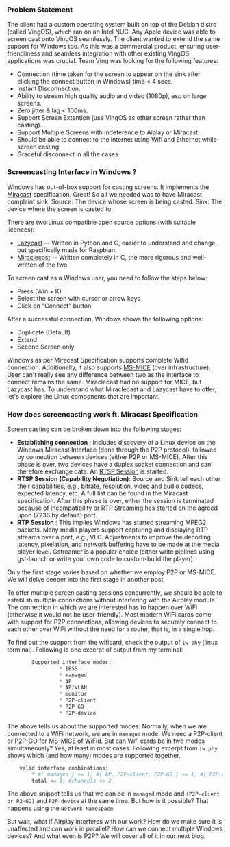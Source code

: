 ### **Problem Statement**

The client had a custom operating system built on top of the Debian distro (called VingOS), which ran on an Intel NUC. Any Apple device was able to screen cast onto VingOS seamlessly. The client wanted to extend the same support for Windows too. As this was a commercial product, ensuring user-friendliness and seamless integration with other existing VingOS applications was crucial. Team Ving was looking for the following features:

- Connection (time taken for the screen to appear on the sink after clicking the connect button in Windows) time < 4 secs.
- Instant Disconnection.
- Ability to stream high quality audio and video (1080p), esp on large screens.
- Zero jitter & lag < 100ms.
- Support Screen Extention (use VingOS as other screen rather than casting).
- Support Multiple Screens with indeference to Aiplay or Miracast.
- Should be able to connect to the internet using Wifi and Ethernet while screen casting.
- Graceful disconnect in all the cases.

### **Screencasting Interface in Windows ?**

Windows has out-of-box support for casting screens. It implements the [Miracast](https://www.wi-fi.org/discover-wi-fi/miracast) specification. Great! So all we needed was to have Miracast complaint sink.
Source: The device whose screen is being casted.
Sink: The device where the screen is casted to.

There are two Linux compatible open source options (with suitable licences):

- [Lazycast](https://github.com/homeworkc/lazycast) -- Written in Python and C, easier to understand and change, but specifically made for Raspbian.
- [Miraclecast](https://github.com/albfan/miraclecast) -- Written completely in C, the more rigorous and well-written of the two.

To screen cast as a Windows user, you need to follow the steps below:

- Press (Win + K)
- Select the screen with cursor or arrow keys
- Click on "Connect" button

After a successful connection, Windows shows the following options:

- Duplicate (Default)
- Extend
- Second Screen only

Windows as per Miracast Specification supports complete Wifid connection. Additionally, it also supports [MS-MICE](https://learn.microsoft.com/en-us/openspecs/windows_protocols/ms-mice/9598ca72-d937-466c-95f6-70401bb10bdb) (over infrastructure). User can't really see any difference between two as the interface to connect remains the same. Miraclecast had no support for MICE, but Lazycast has. To understand what Miraclecast and Lazycast have to offer, let's explore the Linux components that are important.

### **How does screencasting work ft. Miracast Specification**

Screen casting can be broken down into the following stages:

- **Establishing connection** : Includes discovery of a Linux device on the Windows Miracast Interface (done through the P2P protocol), followed by connection between devices (either P2P or MS-MICE). After this phase is over, two devices have a duplex socket connection and can therefore exchange data. An [RTSP Session](https://en.wikipedia.org/wiki/Real_Time_Streaming_Protocol) is started.
- **RTSP Session (Capability Negotiation)**: Source and Sink tell each other their capabilities, e.g., bitrate, resolution, video and audio codecs, expected latency, etc. A full list can be found in the Miracast specification. After this phase is over, either the session is terminated because of incompatibility or [RTP Streaming](https://en.wikipedia.org/wiki/Real-time_Transport_Protocol) has started on the agreed upon (7236 by default) port.
- **RTP Session** : This implies Windows has started streaming MPEG2 packets. Many media players support capturing and displaying RTP streams over a port, e.g., VLC. Adjustments to improve the decoding latency, pixelation, and network buffering have to be made at the media player level. Gstreamer is a popular choice (either write piplines using gst-launch or write your own code to custom-build the player).

Only the first stage varies based on whether we employ P2P or MS-MICE. We will delve deeper into the first stage in another post.

To offer multiple screen casting sessions concurrently, we should be able to establish multiple connections without interfering with the Airplay module. The connection in which we are interested has to happen over WiFi (otherwise it would not be user-friendly). Most modern WiFi cards come with support for P2P connections, allowing devices to securely connect to each other over WiFi without the need for a router, that is, in a single hop.

To find out the support from the wificard, check the output of `iw phy` (linux terminal). Following is one excerpt of output from my terminal:

```python
        Supported interface modes:
                 * IBSS
                 * managed
                 * AP
                 * AP/VLAN
                 * monitor
                 * P2P-client
                 * P2P-GO
                 * P2P-device

```

The above tells us about the supported modes. Normally, when we are connected to a WiFi network, we are in `managed` mode. We need a P2P-client or P2P-GO for MS-MICE of WiFid. But can Wifi cards be in two modes simultaneously? Yes, at least in most cases. Following excerpt from `iw phy` shows which (and how many) modes are supported together.

```python
    valid interface combinations:
        * #{ managed } <= 1, #{ AP, P2P-client, P2P-GO } <= 1, #{ P2P-device } <= 1,
        total <= 3, #channels <= 2
```

The above snippet tells us that we can be in `managed` mode and `(P2P-client or P2-GO)` and `P2P device` at the same time. But how is it possible? That happens using the `Network Namespace`.

But wait, what if Airplay interferes with our work? How do we make sure it is unaffected and can work in parallel? How can we connect multiple Windows devices? And what even is P2P? We will cover all of it in our next blog.
